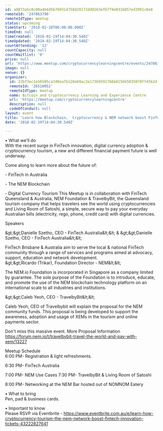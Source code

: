 ```yaml
---
id: a9873a5c0c00a4b445b769314750d20172dd9263efb7f9e0316857ed3991c0e8
remoteId: '247863796'
remoteIdType: meetup
status: upcoming
timeStart: '2018-02-28T08:00:00.000Z'
timeEnd: null
timeCreated: '2018-02-19T14:04:30.540Z'
timeUpdated: '2018-02-19T14:04:30.540Z'
countAttending: '12'
countCapacity: null
countWaitlist: '0'
price: null
url: 'https://www.meetup.com/cryptocurrencylearningcentre/events/247863796/'
image: null
venue: {}
organizer:
  id: 22bf3ec1e56505ca7d8ea7b128a69ac2e173b95917b6b8156b5035070ff4562d
  remoteId: '26510052'
  remoteIdType: meetup
  name: Bitcoin and Cryptocurrency Learning and Experience Centre
  url: 'https://meetup.com/cryptocurrencylearningcentre'
  description: null
  codeOfConduct: null
layout: event
title: 'Learn how Blockchain,  Cryptocurrency & NEM network boost FinTech innovation.'
date: '2018-02-19T14:04:30.540Z'

---
```

<p>• What we'll do<br/>With the recent surge in FinTech innovation, digital currency adoption &amp; cryptocurrency tourism, a new and different financial payment future is well underway.</p> <p>Come along to learn more about the future of:</p> <p>- FinTech in Australia</p> <p>- The NEM Blockchain</p> <p>- Digital Currency Tourism This Meetup is in collaboration with FinTech Queensland &amp; Australia, NEM Foundation &amp; TravelbyBit, the Queensland tourism company that helps travelers see the world using cryptocurrencies and Living Room of Satoshi, a simple, secure way to pay your everyday Australian bills (electricity, rego, phone, credit card) with digital currencies.</p> <p>Speakers</p> <p>&amp;gt;&amp;gt;Danielle Szetho, CEO - FinTech Australia&amp;lt;&amp;lt; &amp; &amp;gt;&amp;gt;Danielle Szetho, CEO - FinTech Australia&amp;lt;&amp;lt;</p> <p>FinTech Brisbane &amp; Australia aim to serve the local &amp; national FinTech community through a range of services and programs aimed at advocacy, support, education and network development.<br/>&amp;gt;&amp;gt;Ricardo (Trikar), Foundation Director - NEM&amp;lt;&amp;lt;</p> <p>The NEM.io Foundation is incorporated in Singapore as a company limited by guarantee. The sole purpose of the Foundation is to introduce, educate, and promote the use of the NEM blockchain technology platform on an international scale to all industries and institutions.</p> <p>&amp;gt;&amp;gt;Caleb Yeoh, CEO - TravelbyBit&amp;lt;&amp;lt;</p> <p>Caleb Yeoh, CEO of Travelbybit will explain the proposal for the NEM community funds. This proposal is being developed to support the awareness, adoption and usage of XEMs in the tourism and online payments sector.</p> <p>Don't miss this massive event. More Proposal Information<br/><a href="https://forum.nem.io/t/travelbybit-travel-the-world-and-pay-with-xem/13227" class="linkified">https://forum.nem.io/t/travelbybit-travel-the-world-and-pay-with-xem/13227</a></p> <p>Meetup Schedule<br/>6:00 PM- Registration &amp; light refreshments.</p> <p>6:30 PM- FinTech Australia</p> <p>7:00 PM- NEM Use Cases 7:30 PM- TravelbyBit &amp; Living Room of Satoshi</p> <p>8:00 PM- Networking at the NEM Bar hosted out of NOMNOM Eatery</p> <p>• What to bring<br/>Pen, pad &amp; business cards.</p> <p>• Important to know<br/>Please RSVP via Eventbrite - <a href="https://www.eventbrite.com.au/e/learn-how-cryptocurrency-tourism-the-nem-network-boost-fintech-innovation-tickets-43222827641" class="linkified">https://www.eventbrite.com.au/e/learn-how-cryptocurrency-tourism-the-nem-network-boost-fintech-innovation-tickets-43222827641</a></p>
